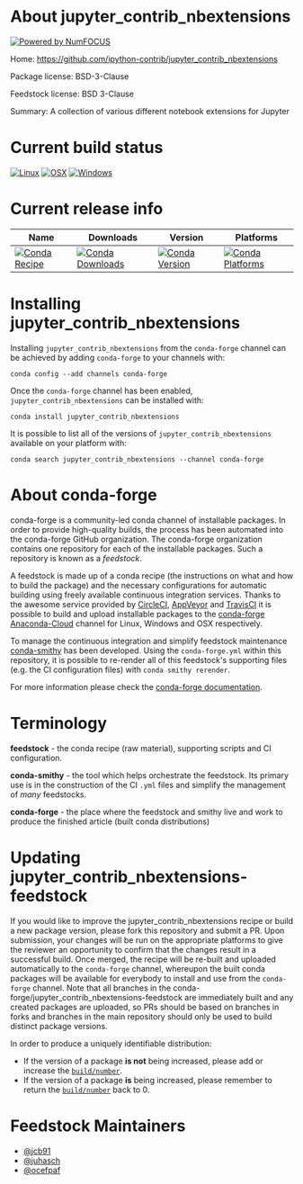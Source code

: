 About jupyter_contrib_nbextensions
==================================

[![Powered by NumFOCUS](https://img.shields.io/badge/powered%20by-NumFOCUS-orange.svg?style=flat&colorA=E1523D&colorB=007D8A)](http://numfocus.org)

Home: https://github.com/ipython-contrib/jupyter_contrib_nbextensions

Package license: BSD-3-Clause

Feedstock license: BSD 3-Clause

Summary: A collection of various different notebook extensions for Jupyter



Current build status
====================

[![Linux](https://img.shields.io/circleci/project/github/conda-forge/jupyter_contrib_nbextensions-feedstock/master.svg?label=Linux)](https://circleci.com/gh/conda-forge/jupyter_contrib_nbextensions-feedstock)
[![OSX](https://img.shields.io/travis/conda-forge/jupyter_contrib_nbextensions-feedstock/master.svg?label=macOS)](https://travis-ci.org/conda-forge/jupyter_contrib_nbextensions-feedstock)
[![Windows](https://img.shields.io/appveyor/ci/conda-forge/jupyter-contrib-nbextensions-feedstock/master.svg?label=Windows)](https://ci.appveyor.com/project/conda-forge/jupyter-contrib-nbextensions-feedstock/branch/master)

Current release info
====================

| Name | Downloads | Version | Platforms |
| --- | --- | --- | --- |
| [![Conda Recipe](https://img.shields.io/badge/recipe-jupyter_contrib_nbextensions-green.svg)](https://anaconda.org/conda-forge/jupyter_contrib_nbextensions) | [![Conda Downloads](https://img.shields.io/conda/dn/conda-forge/jupyter_contrib_nbextensions.svg)](https://anaconda.org/conda-forge/jupyter_contrib_nbextensions) | [![Conda Version](https://img.shields.io/conda/vn/conda-forge/jupyter_contrib_nbextensions.svg)](https://anaconda.org/conda-forge/jupyter_contrib_nbextensions) | [![Conda Platforms](https://img.shields.io/conda/pn/conda-forge/jupyter_contrib_nbextensions.svg)](https://anaconda.org/conda-forge/jupyter_contrib_nbextensions) |

Installing jupyter_contrib_nbextensions
=======================================

Installing `jupyter_contrib_nbextensions` from the `conda-forge` channel can be achieved by adding `conda-forge` to your channels with:

```
conda config --add channels conda-forge
```

Once the `conda-forge` channel has been enabled, `jupyter_contrib_nbextensions` can be installed with:

```
conda install jupyter_contrib_nbextensions
```

It is possible to list all of the versions of `jupyter_contrib_nbextensions` available on your platform with:

```
conda search jupyter_contrib_nbextensions --channel conda-forge
```


About conda-forge
=================

conda-forge is a community-led conda channel of installable packages.
In order to provide high-quality builds, the process has been automated into the
conda-forge GitHub organization. The conda-forge organization contains one repository
for each of the installable packages. Such a repository is known as a *feedstock*.

A feedstock is made up of a conda recipe (the instructions on what and how to build
the package) and the necessary configurations for automatic building using freely
available continuous integration services. Thanks to the awesome service provided by
[CircleCI](https://circleci.com/), [AppVeyor](https://www.appveyor.com/)
and [TravisCI](https://travis-ci.org/) it is possible to build and upload installable
packages to the [conda-forge](https://anaconda.org/conda-forge)
[Anaconda-Cloud](https://anaconda.org/) channel for Linux, Windows and OSX respectively.

To manage the continuous integration and simplify feedstock maintenance
[conda-smithy](https://github.com/conda-forge/conda-smithy) has been developed.
Using the ``conda-forge.yml`` within this repository, it is possible to re-render all of
this feedstock's supporting files (e.g. the CI configuration files) with ``conda smithy rerender``.

For more information please check the [conda-forge documentation](https://conda-forge.org/docs/).

Terminology
===========

**feedstock** - the conda recipe (raw material), supporting scripts and CI configuration.

**conda-smithy** - the tool which helps orchestrate the feedstock.
                   Its primary use is in the construction of the CI ``.yml`` files
                   and simplify the management of *many* feedstocks.

**conda-forge** - the place where the feedstock and smithy live and work to
                  produce the finished article (built conda distributions)


Updating jupyter_contrib_nbextensions-feedstock
===============================================

If you would like to improve the jupyter_contrib_nbextensions recipe or build a new
package version, please fork this repository and submit a PR. Upon submission,
your changes will be run on the appropriate platforms to give the reviewer an
opportunity to confirm that the changes result in a successful build. Once
merged, the recipe will be re-built and uploaded automatically to the
`conda-forge` channel, whereupon the built conda packages will be available for
everybody to install and use from the `conda-forge` channel.
Note that all branches in the conda-forge/jupyter_contrib_nbextensions-feedstock are
immediately built and any created packages are uploaded, so PRs should be based
on branches in forks and branches in the main repository should only be used to
build distinct package versions.

In order to produce a uniquely identifiable distribution:
 * If the version of a package **is not** being increased, please add or increase
   the [``build/number``](https://conda.io/docs/user-guide/tasks/build-packages/define-metadata.html#build-number-and-string).
 * If the version of a package **is** being increased, please remember to return
   the [``build/number``](https://conda.io/docs/user-guide/tasks/build-packages/define-metadata.html#build-number-and-string)
   back to 0.

Feedstock Maintainers
=====================

* [@jcb91](https://github.com/jcb91/)
* [@juhasch](https://github.com/juhasch/)
* [@ocefpaf](https://github.com/ocefpaf/)

